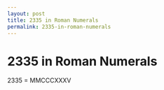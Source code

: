 ```yaml
---
layout: post
title: 2335 in Roman Numerals
permalink: 2335-in-roman-numerals
---
```


# 2335 in Roman Numerals

2335 = MMCCCXXXV
